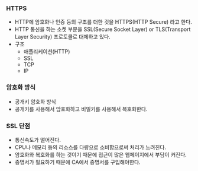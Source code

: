 ### HTTPS
- HTTP에 암호화나 인증 등의 구조를 더한 것을 HTTPS(HTTP Secure) 라고 한다.
- HTTP 통신을 하는 소켓 부분을 SSL(Secure Socket Layer) or TLS(Transport Layer Security) 프로토콜로 대체하고 있다.
- 구조
    - 애플리케이션(HTTP)
    - SSL
    - TCP
    - IP

### 암호화 방식
- 공개키 암호화 방식
- 공개키를 사용해서 암호화하고 비밀키를 사용해서 복호화한다.

### SSL 단점
- 통신속도가 떨어진다.
- CPU나 메모리 등의 리소스를 다량으로 소비함으로써 처리가 느려진다.
- 암호화와 복호화를 하는 것이기 때문에 접근이 많은 웹페이지에서 부담이 커진다.
- 증명서가 필요하기 때문에 CA에서 증명서를 구입해야한다.